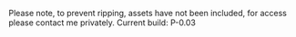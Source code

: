 Please note, to prevent ripping, assets have not been included, for access please contact me privately.
Current build:
  P-0.03
